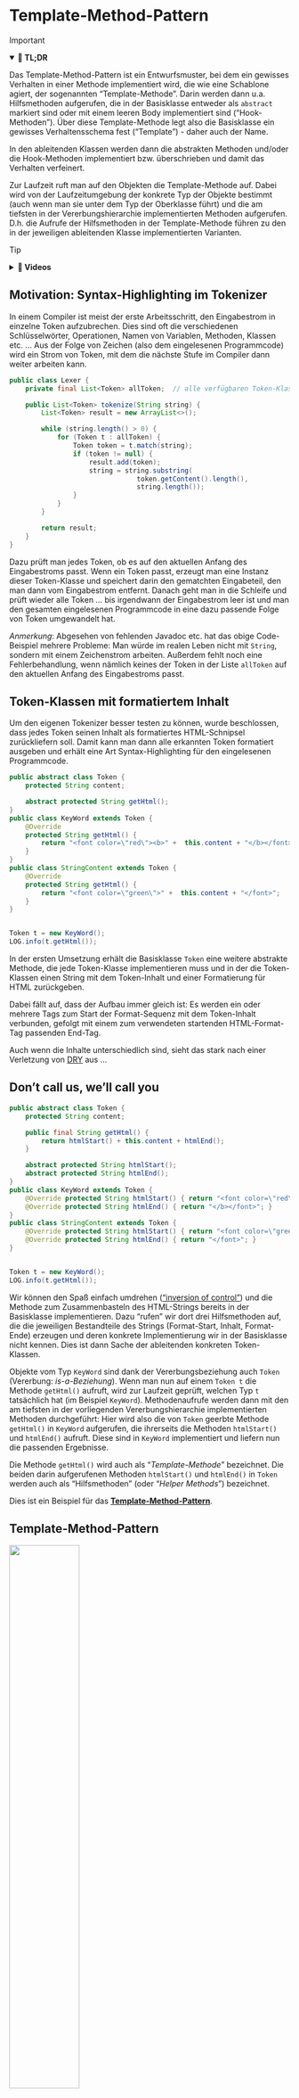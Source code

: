 # Template-Method-Pattern

> [!IMPORTANT]
>
> <details open>
>
> <summary><strong>🎯 TL;DR</strong></summary>
>
> Das Template-Method-Pattern ist ein Entwurfsmuster, bei dem ein
> gewisses Verhalten in einer Methode implementiert wird, die wie eine
> Schablone agiert, der sogenannten “Template-Methode”. Darin werden
> dann u.a. Hilfsmethoden aufgerufen, die in der Basisklasse entweder
> als `abstract` markiert sind oder mit einem leeren Body implementiert
> sind (“Hook-Methoden”). Über diese Template-Methode legt also die
> Basisklasse ein gewisses Verhaltensschema fest (“Template”) - daher
> auch der Name.
>
> In den ableitenden Klassen werden dann die abstrakten Methoden
> und/oder die Hook-Methoden implementiert bzw. überschrieben und damit
> das Verhalten verfeinert.
>
> Zur Laufzeit ruft man auf den Objekten die Template-Methode auf. Dabei
> wird von der Laufzeitumgebung der konkrete Typ der Objekte bestimmt
> (auch wenn man sie unter dem Typ der Oberklasse führt) und die am
> tiefsten in der Vererbungshierarchie implementierten Methoden
> aufgerufen. D.h. die Aufrufe der Hilfsmethoden in der Template-Methode
> führen zu den in der jeweiligen ableitenden Klasse implementierten
> Varianten.
>
> </details>

> [!TIP]
>
> <details>
>
> <summary><strong>🎦 Videos</strong></summary>
>
> - [VL Template-Method-Pattern](https://youtu.be/EE-n2T6AO-g)
>
> </details>

## Motivation: Syntax-Highlighting im Tokenizer

In einem Compiler ist meist der erste Arbeitsschritt, den Eingabestrom
in einzelne Token aufzubrechen. Dies sind oft die verschiedenen
Schlüsselwörter, Operationen, Namen von Variablen, Methoden, Klassen
etc. … Aus der Folge von Zeichen (also dem eingelesenen Programmcode)
wird ein Strom von Token, mit dem die nächste Stufe im Compiler dann
weiter arbeiten kann.

``` java
public class Lexer {
    private final List<Token> allToken;  // alle verfügbaren Token-Klassen

    public List<Token> tokenize(String string) {
        List<Token> result = new ArrayList<>();

        while (string.length() > 0) {
            for (Token t : allToken) {
                Token token = t.match(string);
                if (token != null) {
                    result.add(token);
                    string = string.substring(
                                token.getContent().length(),
                                string.length());
                }
            }
        }

        return result;
    }
}
```

Dazu prüft man jedes Token, ob es auf den aktuellen Anfang des
Eingabestroms passt. Wenn ein Token passt, erzeugt man eine Instanz
dieser Token-Klasse und speichert darin den gematchten Eingabeteil, den
man dann vom Eingabestrom entfernt. Danach geht man in die Schleife und
prüft wieder alle Token … bis irgendwann der Eingabestrom leer ist und
man den gesamten eingelesenen Programmcode in eine dazu passende Folge
von Token umgewandelt hat.

*Anmerkung*: Abgesehen von fehlenden Javadoc etc. hat das obige
Code-Beispiel mehrere Probleme: Man würde im realen Leben nicht mit
`String`, sondern mit einem Zeichenstrom arbeiten. Außerdem fehlt noch
eine Fehlerbehandlung, wenn nämlich keines der Token in der Liste
`allToken` auf den aktuellen Anfang des Eingabestroms passt.

## Token-Klassen mit formatiertem Inhalt

Um den eigenen Tokenizer besser testen zu können, wurde beschlossen,
dass jedes Token seinen Inhalt als formatiertes HTML-Schnipsel
zurückliefern soll. Damit kann man dann alle erkannten Token formatiert
ausgeben und erhält eine Art Syntax-Highlighting für den eingelesenen
Programmcode.

``` java
public abstract class Token {
    protected String content;

    abstract protected String getHtml();
}
public class KeyWord extends Token {
    @Override
    protected String getHtml() {
        return "<font color=\"red\"><b>" +  this.content + "</b></font>";
    }
}
public class StringContent extends Token {
    @Override
    protected String getHtml() {
        return "<font color=\"green\">" +  this.content + "</font>";
    }
}


Token t = new KeyWord();
LOG.info(t.getHtml());
```

In der ersten Umsetzung erhält die Basisklasse `Token` eine weitere
abstrakte Methode, die jede Token-Klasse implementieren muss und in der
die Token-Klassen einen String mit dem Token-Inhalt und einer
Formatierung für HTML zurückgeben.

Dabei fällt auf, dass der Aufbau immer gleich ist: Es werden ein oder
mehrere Tags zum Start der Format-Sequenz mit dem Token-Inhalt
verbunden, gefolgt mit einem zum verwendeten startenden HTML-Format-Tag
passenden End-Tag.

Auch wenn die Inhalte unterschiedlich sind, sieht das stark nach einer
Verletzung von
[DRY](https://en.wikipedia.org/wiki/Don%27t_repeat_yourself) aus …

## Don’t call us, we’ll call you

``` java
public abstract class Token {
    protected String content;

    public final String getHtml() {
        return htmlStart() + this.content + htmlEnd();
    }

    abstract protected String htmlStart();
    abstract protected String htmlEnd();
}
public class KeyWord extends Token {
    @Override protected String htmlStart() { return "<font color=\"red\"><b>"; }
    @Override protected String htmlEnd() { return "</b></font>"; }
}
public class StringContent extends Token {
    @Override protected String htmlStart() { return "<font color=\"green\">"; }
    @Override protected String htmlEnd() { return "</font>"; }
}


Token t = new KeyWord();
LOG.info(t.getHtml());
```

Wir können den Spaß einfach umdrehen ([“inversion of
control”](https://en.wikipedia.org/wiki/Inversion_of_control)) und die
Methode zum Zusammenbasteln des HTML-Strings bereits in der Basisklasse
implementieren. Dazu “rufen” wir dort drei Hilfsmethoden auf, die die
jeweiligen Bestandteile des Strings (Format-Start, Inhalt, Format-Ende)
erzeugen und deren konkrete Implementierung wir in der Basisklasse nicht
kennen. Dies ist dann Sache der ableitenden konkreten Token-Klassen.

Objekte vom Typ `KeyWord` sind dank der Vererbungsbeziehung auch `Token`
(Vererbung: *is-a-Beziehung*). Wenn man nun auf einem `Token t` die
Methode `getHtml()` aufruft, wird zur Laufzeit geprüft, welchen Typ `t`
tatsächlich hat (im Beispiel `KeyWord`). Methodenaufrufe werden dann mit
den am tiefsten in der vorliegenden Vererbungshierarchie implementierten
Methoden durchgeführt: Hier wird also die von `Token` geerbte Methode
`getHtml()` in `KeyWord` aufgerufen, die ihrerseits die Methoden
`htmlStart()` und `htmlEnd()` aufruft. Diese sind in `KeyWord`
implementiert und liefern nun die passenden Ergebnisse.

Die Methode `getHtml()` wird auch als “*Template-Methode*” bezeichnet.
Die beiden darin aufgerufenen Methoden `htmlStart()` und `htmlEnd()` in
`Token` werden auch als “Hilfsmethoden” (oder “*Helper Methods*”)
bezeichnet.

Dies ist ein Beispiel für das
**[Template-Method-Pattern](https://en.wikipedia.org/wiki/Template_method_pattern)**.

## Template-Method-Pattern

<img src="images/template-method.png" width="50%">

### Aufbau Template-Method-Pattern

In der Basisklasse implementiert man eine Template-Methode (in der
Skizze `templateMethod`), die sich auf anderen in der Basisklasse
deklarierten (Hilfs-) Methoden “abstützt” (diese also aufruft; in der
Skizze `method1`, `method2`, `method3`). Diese Hilfsmethoden können als
`abstract` markiert werden und *müssen* dann von den ableitenden Klassen
implementiert werden (in der Skizze `method1` und `method2`). Man kann
aber auch einige/alle dieser aufgerufenen Hilfsmethoden in der
Basisklasse implementieren (beispielsweise mit einem leeren Body -
sogenannte “Hook”-Methoden) und die ableitenden Klassen *können* dann
diese Methoden überschreiben und das Verhalten so neu formulieren (in
der Skizze `method3`).

Damit werden Teile des Verhaltens an die ableitenden Klassen
ausgelagert.

### Verwandtschaft zum Strategy-Pattern

Das Template-Method-Pattern hat eine starke Verwandtschaft zum
Strategy-Pattern.

Im Strategy-Pattern haben wir Verhalten komplett an andere Objekte
*delegiert*, indem wir in einer Methode einfach die passende Methode auf
dem übergebenen Strategie-Objekt aufgerufen haben.

Im Template-Method-Pattern nutzen wir statt Delegation die Mechanismen
Vererbung und dynamische Polymorphie und definieren in der Basis-Klasse
abstrakte oder Hook-Methoden, die wir bereits in der Template-Methode
der Basis-Klasse aufrufen. Damit ist das grobe Verhalten in der
Basis-Klasse festgelegt, wird aber in den ableitenden Klassen durch das
dortige Definieren oder Überschreiben der Hilfsmethoden verfeinert. Zur
Laufzeit werden dann durch die dynamische Polymorphie die tatsächlich
implementierten Hilfsmethoden in den ableitenden Klassen aufgerufen.
Damit lagert man im Template-Method-Pattern gewissermaßen nur Teile des
Verhaltens an die ableitenden Klassen aus.

## Wrap-Up

Template-Method-Pattern: Verhaltensänderung durch Vererbungsbeziehungen

- Basis-Klasse:
  - Template-Methode, die Verhalten definiert und Hilfsmethoden aufruft
  - Hilfsmethoden: Abstrakte Methoden (oder “Hook”:
    Basis-Implementierung)
- Ableitende Klassen: Verfeinern Verhalten durch Implementieren der
  Hilfsmethoden
- Zur Laufzeit: Dynamische Polymorphie: Aufruf der Template-Methode
  nutzt die im tatsächlichen Typ des Objekts implementierten
  Hilfsmethoden

## 📖 Zum Nachlesen

- Eilebrecht und Starke ([2013](#ref-Eilebrecht2013))
- Gamma u. a. ([2011](#ref-Gamma2011))

> [!NOTE]
>
> <details>
>
> <summary><strong>✅ Lernziele</strong></summary>
>
> - k3: Ich kann das Template-Method-Entwurfsmuster praktisch anwenden
>
> </details>

> [!TIP]
>
> <details>
>
> <summary><strong>🏅 Challenges</strong></summary>
>
> Schreiben Sie eine abstrakte Klasse Drucker. Implementieren Sie die
> Funktion `kopieren`, bei der zuerst die Funktion `scannen` und dann
> die Funktion `drucken` aufgerufen wird. Der Kopiervorgang ist für alle
> Druckertypen identisch, das Scannen und Drucken ist abhängig vom
> Druckertyp.
>
> Implementieren Sie zusätzlich zwei unterschiedliche Druckertypen:
>
> - `Tintendrucker extends Drucker`
>   - `Tintendrucker#drucken` loggt den Text “Drucke das Dokument auf
>     dem Tintendrucker.”
>   - `Tintendrucker#scannen` loggt den Text “Scanne das Dokument mit
>     dem Tintendrucker.”
> - `Laserdrucker extends Drucker`
>   - `Laserdrucker#drucken` loggt den Text “Drucke das Dokument auf dem
>     Laserdrucker.”
>   - `Laserdrucker#scannen` loggt den Text “Scanne das Dokument mit dem
>     Laserdrucker.”
>
> Nutzen Sie das Template-Method-Pattern.
>
> </details>

------------------------------------------------------------------------

> [!NOTE]
>
> <details>
>
> <summary><strong>👀 Quellen</strong></summary>
>
> <div id="refs" class="references csl-bib-body hanging-indent"
> entry-spacing="0">
>
> <div id="ref-Eilebrecht2013" class="csl-entry">
>
> Eilebrecht, K., und G. Starke. 2013. *Patterns kompakt*. Springer.
>
> </div>
>
> <div id="ref-Gamma2011" class="csl-entry">
>
> Gamma, E., R. Helm, R. E. Johnson, und J. Vlissides. 2011. *Design
> Patterns*. Addison-Wesley.
>
> </div>
>
> </div>
>
> </details>

------------------------------------------------------------------------

<img src="https://licensebuttons.net/l/by-sa/4.0/88x31.png" width="10%">

Unless otherwise noted, this work is licensed under CC BY-SA 4.0.

<blockquote><p><sup><sub><strong>Last modified:</strong> 95a02cf (markdown: switch to leaner yaml header (#1037), 2025-08-09)<br></sub></sup></p></blockquote>

